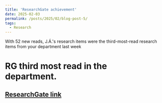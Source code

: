 ```yaml
---
title: 'ResearchGate achievement'
date: 2025-02-03
permalink: /posts/2025/02/blog-post-5/
tags:
  - Research
---
```


With 52 new reads, J.Á.'s research items were the third-most-read research items from your department last week

RG third most read in the department.
======

[ResearchGate link](https://www.researchgate.net/profile/J-A-Acosta/achievement/68590126f3f4e97adf992845)
------
